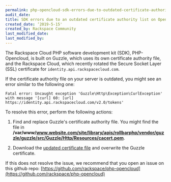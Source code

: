 ```yaml
---
permalink: php-opencloud-sdk-errors-due-to-outdated-certificate-authority-list
audit_date:
title: SDK errors due to an outdated certificate authority list on Open Cloud
created_date: ‘2019-5-15'
created_by: Rackspace Community
last_modified_date:
last_modified_by: 
---
```


The Rackspace Cloud PHP software development kit (SDK), PHP-Opencloud, is built on Guzzle, which uses its own
certificate authority file, and the Rackspace Cloud, which recently rotated the Secure Socket Layer (SSL) certificate
for `identity.api.rackspacecloud.com`.

If the certificate authority file on your server is outdated, you might see an error similar to the following one:

    Fatal error: Uncaught exception 'Guzzle\Http\Exception\CurlException' with message '[curl] 60: [url]
    https://identity.api.rackspacecloud.com/v2.0/tokens'

To resolve this error, perform the following actions:

1. Find and replace Guzzle's certificate authority file. You might find the file
in **/var/www/www.website.com/site/library/apis/rollbarphp/vendor/guzzle/guzzle/src/Guzzle/Http/Resources/cacert.pem**.

2. Download the [updated certificate file](https://curl.haxx.se/ca/cacert.pem) and overwrite the Guzzle certificate.

If this does not resolve the issue, we recommend that you open an issue on this github repo: [https://github.com/rackspace/php-opencloud](https://github.com/rackspace/php-opencloud)
